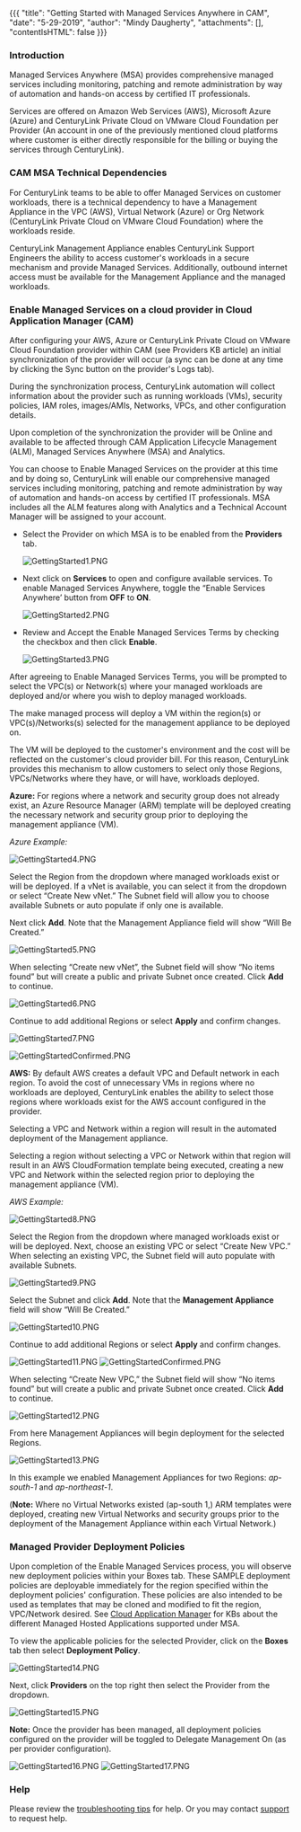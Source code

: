 {{{
  "title": "Getting Started with Managed Services Anywhere in CAM",
  "date": "5-29-2019",
  "author": "Mindy Daugherty",
  "attachments": [],
  "contentIsHTML": false
}}}

### Introduction

Managed Services Anywhere (MSA) provides comprehensive managed services including monitoring, patching and remote administration by way of automation and hands-on access by certified IT professionals. 

Services are offered on Amazon Web Services (AWS), Microsoft Azure (Azure) and CenturyLink Private Cloud on VMware Cloud Foundation per Provider (An account in one of the previously mentioned cloud platforms where customer is either directly responsible for the billing or buying the services through CenturyLink).


### CAM MSA Technical Dependencies

For CenturyLink teams to be able to offer Managed Services on customer workloads, there is a technical dependency to have a Management Appliance in the VPC (AWS), Virtual Network (Azure) or Org Network (CenturyLink Private Cloud on VMware Cloud Foundation) where the workloads reside. 

CenturyLink Management Appliance enables CenturyLink Support Engineers the ability to access customer's workloads in a secure mechanism and provide Managed Services. Additionally, outbound internet access must be available for the Management Appliance and the managed workloads.


### Enable Managed Services on a cloud provider in Cloud Application Manager (CAM)

After configuring your AWS, Azure or CenturyLink Private Cloud on VMware Cloud Foundation provider within CAM (see Providers KB article) an initial synchronization of the provider will occur (a sync can be done at any time by clicking the Sync button on the provider's Logs tab). 

During the synchronization process, CenturyLink automation will collect information about the provider such as running workloads (VMs), security policies, IAM roles, images/AMIs, Networks, VPCs, and other configuration details. 

Upon completion of the synchronization the provider will be Online and available to be affected through CAM Application Lifecycle Management (ALM), Managed Services Anywhere (MSA) and Analytics.

You can choose to Enable Managed Services on the provider at this time and by doing so, CenturyLink will enable our comprehensive managed services including monitoring, patching and remote administration by way of automation and hands-on access by certified IT professionals. MSA includes all the ALM features along with Analytics and a Technical Account Manager will be assigned to your account.


* Select the Provider on which MSA is to be enabled from the **Providers** tab.

  ![GettingStarted1.PNG](../../images/cloud-application-manager/GettingStarted1.PNG)

* Next click on **Services** to open and configure available services. To enable Managed Services Anywhere, toggle the “Enable Services Anywhere’ button from **OFF** to **ON**.

  ![GettingStarted2.PNG](../../images/cloud-application-manager/GettingStarted2.PNG)

* Review and Accept the Enable Managed Services Terms by checking the checkbox and then click **Enable**.

  ![GettingStarted3.PNG](../../images/cloud-application-manager/GettingStarted3.PNG)

After agreeing to Enable Managed Services Terms, you will be prompted to select the VPC(s) or Network(s) where your managed workloads are deployed and/or where you wish to deploy managed workloads. 

The make managed process will deploy a VM within the region(s) or VPC(s)/Networks(s) selected for the management appliance to be deployed on. 

The VM will be deployed to the customer's environment and the cost will be reflected on the customer's cloud provider bill. 
For this reason, CenturyLink provides this mechanism to allow customers to select only those Regions, VPCs/Networks where they have, or will have, workloads deployed.


**Azure:** For regions where a network and security group does not already exist, an Azure Resource Manager (ARM) template will be deployed creating the necessary network and security group prior to deploying the management appliance (VM).

*Azure Example:*

![GettingStarted4.PNG](../../images/cloud-application-manager/GettingStarted4.PNG)
  
Select the Region from the dropdown where managed workloads exist or will be deployed. If a vNet is available, you can select it from the dropdown or select “Create New vNet.” The Subnet field will allow you to choose available Subnets or auto populate if only one is available. 
 
Next click **Add**. Note that the Management Appliance field will show “Will Be Created.”

![GettingStarted5.PNG](../../images/cloud-application-manager/GettingStarted5.PNG)
  
When selecting “Create new vNet”, the Subnet field will show “No items found” but will create a public and private Subnet once created. Click **Add** to continue.
 
![GettingStarted6.PNG](../../images/cloud-application-manager/GettingStarted6.PNG)
 
Continue to add additional Regions or select **Apply** and confirm changes.
 
![GettingStarted7.PNG](../../images/cloud-application-manager/GettingStarted7.PNG)
 
![GettingStartedConfirmed.PNG](../../images/cloud-application-manager/GettingStartedConfirmed.PNG)
 
 
**AWS:** By default AWS creates a default VPC and Default network in each region.  To avoid the cost of unnecessary VMs in regions where no workloads are deployed, CenturyLink enables the ability to select those regions where workloads exist for the AWS account configured in the provider.  

Selecting a VPC and Network within a region will result in the automated deployment of the Management appliance.  

Selecting a region without selecting a VPC or Network within that region will result in an AWS CloudFormation template being executed, creating a new VPC and Network within the selected region prior to deploying the management appliance (VM).

  *AWS Example:*

![GettingStarted8.PNG](../../images/cloud-application-manager/GettingStarted8.PNG)

Select the Region from the dropdown where managed workloads exist or will be deployed. Next, choose an existing VPC or select “Create New VPC.” When selecting an existing VPC, the Subnet field will auto populate with available Subnets.

![GettingStarted9.PNG](../../images/cloud-application-manager/GettingStarted9.PNG)

Select the Subnet and click **Add**. Note that the **Management Appliance** field will show “Will Be Created.”

![GettingStarted10.PNG](../../images/cloud-application-manager/GettingStarted10.PNG)

Continue to add additional Regions or select **Apply** and confirm changes.

![GettingStarted11.PNG](../../images/cloud-application-manager/GettingStarted11.PNG)
![GettingStartedConfirmed.PNG](../../images/cloud-application-manager/GettingStartedConfirmed.PNG)

When selecting “Create New VPC,” the Subnet field will show “No items found” but will create a public and private Subnet once created. Click **Add** to continue.

![GettingStarted12.PNG](../../images/cloud-application-manager/GettingStarted12.PNG)

From here Management Appliances will begin deployment for the selected Regions. 

![GettingStarted13.PNG](../../images/cloud-application-manager/GettingStarted13.PNG)

In this example we enabled Management Appliances for two Regions: *ap-south-1* and *ap-northeast-1*.

(**Note:** Where no Virtual Networks existed (ap-south 1,) ARM templates were deployed, creating new Virtual Networks and security groups prior to the deployment of the Management Appliance within each Virtual Network.)


### Managed Provider Deployment Policies

Upon completion of the Enable Managed Services process, you will observe new deployment policies within your Boxes tab.  These SAMPLE deployment policies are deployable immediately for the region specified within the deployment policies' configuration.  These policies are also intended to be used as templates that may be cloned and modified to fit the region, VPC/Network desired.  See [Cloud Application Manager](https://www.ctl.io/knowledge-base/cloud-application-manager/managed-services/) for KBs about the different Managed Hosted Applications supported under MSA.

To view the applicable policies for the selected Provider, click on the **Boxes** tab then select **Deployment Policy**. 

![GettingStarted14.PNG](../../images/cloud-application-manager/GettingStarted14.PNG)

Next, click **Providers** on the top right then select the Provider from the dropdown. 

![GettingStarted15.PNG](../../images/cloud-application-manager/GettingStarted15.PNG)

**Note:** Once the provider has been managed, all deployment policies configured on the provider will be toggled to Delegate Management On (as per provider configuration).

![GettingStarted16.PNG](../../images/cloud-application-manager/GettingStarted16.PNG)
![GettingStarted17.PNG](../../images/cloud-application-manager/GettingStarted17.PNG)


### Help

Please review the [troubleshooting tips](../Troubleshooting/troubleshooting-tips.md) for help. Or you may contact [support](http://managedservices.ctl.io) to request help.
